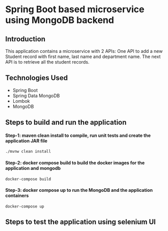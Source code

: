 # Spring Boot based microservice using MongoDB backend

## Introduction
This application contains a microservice with 2 APIs: One API to add a new Student record with first name, last name and department name. The next API is to retrieve all the student records.

## Technologies Used

- Spring Boot 
- Spring Data MongoDB
- Lombok
- MongoDB

## Steps to build and run the application

#### Step-1: maven clean install to compile, run unit tests and create the application JAR file ####

```shell
./mvnw clean install
```
#### Step-2: docker compose build to build the docker images for the application and mongodb ####

```shell
docker-compose build
```
#### Step-3: docker compose up to run the MongoDB and the application containers ####

```shell
docker-compose up
```
## Steps to test the application using selenium UI


